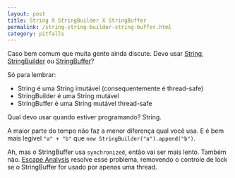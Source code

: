 ```yaml
---
layout: post
title: String X StringBuilder X StringBuffer
permalink: /string-string-builder-string-buffer.html
category: pitfalls
---
```


Caso bem comum que muita gente ainda discute. Devo usar [String][1], [StringBuilder][2] ou [StringBuffer][3]?

Só para lembrar:

* String é uma String imutável (consequentemente é thread-safe)
* StringBuilder é uma String mutável
* StringBuffer é uma String mutável thread-safe

Qual devo usar quando estiver programando? String.

A maior parte do tempo não faz a menor diferença qual você usa. E é bem mais legível `"a" + "b"` 
que `new StringBuilder("a").append("b")`.

Ah, mas o StringBuffer usa `synchronized`, então vai ser mais lento. Também não. [Escape Analysis][4] 
resolve esse problema, removendo o controle de lock se o StringBuffer for usado por apenas uma thread.

[1]: http://docs.oracle.com/javase/6/docs/api/java/lang/String.html
[2]: http://docs.oracle.com/javase/1.5.0/docs/api/java/lang/StringBuilder.html
[3]: http://docs.oracle.com/javase/1.5.0/docs/api/java/lang/StringBuffer.html
[4]: http://en.wikipedia.org/wiki/Escape_analysis
